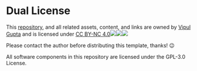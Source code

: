 # Dual License

This [repository](https://github.com/vipulgupta2048/talkswith2048), and all related assets, content, and links are owned by [Vipul Gupta](https://twitter.com/vipulgupta2048) and is licensed under [CC BY-NC 4.0![](https://mirrors.creativecommons.org/presskit/icons/cc.svg?ref=chooser-v1)![](https://mirrors.creativecommons.org/presskit/icons/by.svg?ref=chooser-v1)![](https://mirrors.creativecommons.org/presskit/icons/nc.svg?ref=chooser-v1)](https://creativecommons.org/licenses/by-nc/4.0)

Please contact the author before distributing this template, thanks! 😉

All software components in this repository are licensed under the GPL-3.0 License. 